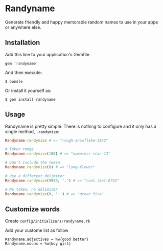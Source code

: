 # Randyname

Generate friendly and happy memorable random names to use in your apps or anywhere else.

## Installation

Add this line to your application's Gemfile:

    gem 'randyname'

And then execute:

    $ bundle

Or install it yourself as:

    $ gem install randyname

## Usage

Randyname is pretty simple. There is nothing to configure and it only has a single method, `.randymize`:

```ruby
Randyname.randymize # => "rough-snowflake-1142"

# Token range
Randyname.randymize(100) # => "nameless-star-13"

# Don't include the token
Randyname.randymize(0) # => "long-flower"

# Use a different delimiter
Randyname.randymize(9999, '.') # => "cool.leaf.6743"

# No token, no delimiter
Randyname.randymize(0, ' ') # => "green fire"
```

## Customize words  

Create `config/initializers/randyname.rb`

Add your custome list as follow

```
Randyname.adjectives = %w{good better}
Randyname.nouns = %w{boy girl}
```
